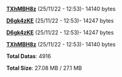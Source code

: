 [**TXhMBH8z**](/data/TXhMBH8z.txt) (25/11/22 - 12:53)- 14140 bytes

[**D6gk4zKE**](/data/D6gk4zKE.txt) (25/11/22 - 12:53)- 14247 bytes

[**D6gk4zKE**](/data/D6gk4zKE.txt) (25/11/22 - 12:53)- 14247 bytes

[**TXhMBH8z**](/data/TXhMBH8z.txt) (25/11/22 - 12:53)- 14140 bytes

**Total Datas**: 4916

**Total Size**: 27.08 MB / 27.1 MB